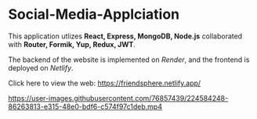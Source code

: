 # Social-Media-Applciation

This application utlizes **React, Express, MongoDB, Node.js** collaborated with **Router, Formik, Yup, Redux, JWT**.

The backend of the website is implemented on _Render_, and the frontend is deployed on _Netlify_.

Click here to view the web: https://friendsphere.netlify.app/

https://user-images.githubusercontent.com/76857439/224584248-86263813-e315-48e0-bdf6-c574f97c1deb.mp4

